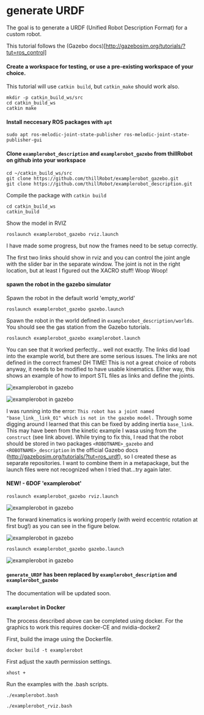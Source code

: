 # generate URDF

The goal is to generate a URDF (Unified Robot Description Format) for a custom robot.

This tutorial follows the (Gazebo docs)[http://gazebosim.org/tutorials/?tut=ros_control]


#### Create a workspace for testing, or use a pre-existing workspace of your choice. 
This tutorial will use `catkin build`, but `catkin_make` should work also.

```
mkdir -p catkin_build_ws/src
cd catkin_build_ws
catkin make
```

#### Install neccesary ROS packages with `apt` 

```
sudo apt ros-melodic-joint-state-publisher ros-melodic-joint-state-publisher-gui
```

#### Clone `examplerobot_description` and `examplerobot_gazebo` from thillRobot on github into your workspace

```
cd ~/catkin_build_ws/src
git clone https://github.com/thillRobot/examplerobot_gazebo.git
git clone https://github.com/thillRobot/examplerobot_description.git
```

Compile the package with `catkin build`

```
cd catkin_build_ws
catkin_build
```

Show the model in RVIZ

```
roslaunch examplerobot_gazebo rviz.launch
```

I have made some progress, but now the frames need to be setup correctly. 


The first two links should show in rviz and you can control the joint angle with the slider bar in the separate window. The joint is not in the right location, but at least I figured out the XACRO stuff! Woop Woop!


#### spawn the robot in the gazebo simulator 

Spawn the robot in the default world 'empty_world'
```
roslaunch examplerobot_gazebo gazebo.launch
```
Spawn the robot in the world defined in `examplerobot_description/worlds`. You should see the gas station from the Gazebo tutorials. 

```
roslaunch examplerobot_gazebo examplerobot.launch
```

You can see that it worked perfectly... well not exactly. The links did load into the example world, but there are some serious issues. The links are not defined in the correct frames! DH TIME! This is not a great choice of robots anyway, it needs to be modified to have usable kinematics. Either way, this shows an example of how to import STL files as links and define the joints. 

![examplerobot in gazebo](https://github.com/thillRobot/ros_workshop/blob/noetic-devel/module11/tutorial11_generate_urdf/images/examplerobot_gazebo_fig1.png)

![examplerobot in gazebo](https://github.com/thillRobot/ros_workshop/blob/noetic-devel/module11/tutorial11_generate_urdf/images/examplerobot_gazebo_fig2.png)

I was running into the error: `This robot has a joint named "base_link__link_01" which is not in the gazebo model.` Through some digging around I learned that this can be fixed by adding inertia `base_link`. This may have been from the kinetic example I wasa using from the `construct` (see link above). While trying to fix this, I read that the robot should be stored in two packages `<ROBOTNAME>_gazebo` and `<ROBOTNAME>_description` in the official Gazebo docs (http://gazebosim.org/tutorials/?tut=ros_urdf), so I created these as separate repositories. I want to combine them in a metapackage, but the launch files were not recognized when I tried that...try again later. 

#### NEW! - 6DOF 'examplerobot'

```
roslaunch examplerobot_gazebo rviz.launch
```
![examplerobot in gazebo](https://github.com/thillRobot/ros_workshop/blob/noetic-devel/module11/tutorial11_generate_urdf/images/examplerobot_rviz_fig1.png)

The forward kinematics is working properly (with weird eccentric rotation at first bug!) as you can see in the figure below.

![examplerobot in gazebo](https://github.com/thillRobot/ros_workshop/blob/noetic-devel/module11/tutorial11_generate_urdf/images/examplerobot_rviz_fig2.png)

```
roslaunch examplerobot_gazebo gazebo.launch
```
![examplerobot in gazebo](https://github.com/thillRobot/ros_workshop/blob/noetic-devel/module11/tutorial11_generate_urdf/images/examplerobot_gazebo_fig3.png)




#### `generate_URDF` has been replaced by  `examplerobot_description` and `examplerobot_gazebo` 

The documentation will be updated soon. 


#### `examplerobot` in Docker

The process described above can be completed using docker. For the graphics to work this requires docker-CE and nvidia-docker2 

First, build the image using the Dockerfile.

```
docker build -t examplerobot
```

First adjust the xauth permission settings.

```
xhost +
```

Run the examples with the .bash scripts. 
```
./examplerobot.bash
```

```
./examplerobot_rviz.bash
```
